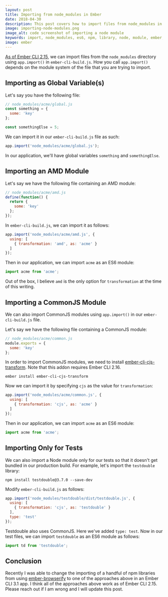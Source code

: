 ```yaml
---
layout: post
title: Importing from node_modules in Ember
date: 2018-04-30
description: This post covers how to import files from node_modules in Ember
image: importing-node-modules.png
image_alt: code screenshot of importing a node module
keywords: import, node_modules, es6, npm, library, node, module, ember, ember-cli, ember cli, ember.js, commonjs
image: ember
---
```


[As of Ember CLI 2.15](https://www.emberjs.com/blog/2017/09/01/ember-2-15-released.html#toc_changes-in-ember-cli-2-15), we can import files from the `node_modules` directory using `app.import()` in `ember-cli-build.js`. How you call `app.import()` depends on the module system of the file that you are trying to import.

## Importing as Global Variable(s)

Let's say you have the following file:

```js
// node_modules/acme/global.js
const something = {
  some: 'key'
};

const somethingElse = 5;
```

We can import it in our `ember-cli-build.js` file as such:

```js
app.import('node_modules/acme/global.js');
```

In our application, we'll have global variables `something` and `somethingElse`.


## Importing an AMD Module

Let's say we have the following file containing an AMD module:

```js
// node_modules/acme/amd.js
define(function() {
  return {
    some: 'key'
  };
});
```

In `ember-cli-build.js`, we can import it as follows:

```js
app.import('node_modules/acme/amd.js', {
  using: [
    { transformation: 'amd', as: 'acme' }
  ]
});
```

Then in our application, we can import `acme` as an ES6 module:

```js
import acme from 'acme';
```

Out of the box, I believe `amd` is the only option for `transformation` at the time of this writing.

## Importing a CommonJS Module

We can also import CommonJS modules using `app.import()` in our `ember-cli-build.js` file.

Let's say we have the following file containing a CommonJS module:

```js
// node_modules/acme/common.js
module.exports = {
  some: 'key'
};
```

In order to import CommonJS modules, we need to install [ember-cli-cjs-transform](https://github.com/rwjblue/ember-cli-cjs-transform). Note that this addon requires Ember CLI 2.16.

```
ember install ember-cli-cjs-transform
```

Now we can import it by specifying `cjs` as the value for `transformation`:

```js
app.import('node_modules/acme/common.js', {
  using: [
    { transformation: 'cjs', as: 'acme' }
  ]
});
```

Then in our application, we can import `acme` as an ES6 module:

```js
import acme from 'acme';
```

## Importing Only for Tests

We can also import a Node module only for our tests so that it doesn't get bundled in our production build. For example, let's import the `testdouble` library:

```
npm install testdouble@3.7.0 --save-dev
```

Modify `ember-cli-build.js` as follows:

```js
app.import('node_modules/testdouble/dist/testdouble.js', {
  using: [
    { transformation: 'cjs', as: 'testdouble' }
  ],
  type: 'test'
});
```

Testdouble also uses CommonJS. Here we've added `type: test`. Now in our test files, we can import `testdouble` as an ES6 module as follows:

```js
import td from 'testdouble';
```

## Conclusion

Recently I was able to change the importing of a handful of npm libraries from using [ember-browserify](https://github.com/ef4/ember-browserify) to one of the approaches above in an Ember CLI 3.1 app. I think all of the approaches above work as of Ember CLI 2.15. Please reach out if I am wrong and I will update this post.
